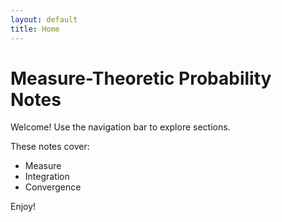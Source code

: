 ```yaml
---
layout: default
title: Home
---
```


# Measure-Theoretic Probability Notes

Welcome! Use the navigation bar to explore sections.

These notes cover:
- Measure
- Integration
- Convergence

Enjoy!
